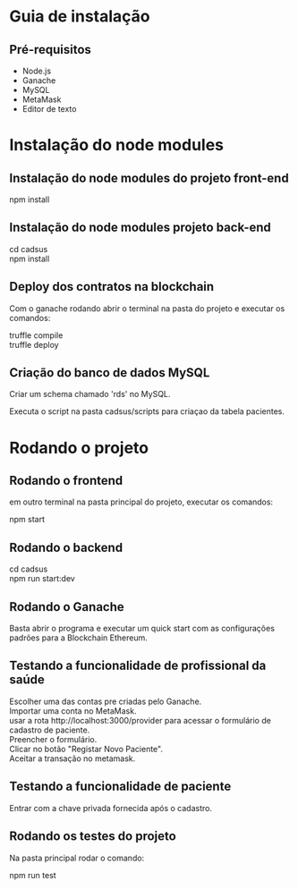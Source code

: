 # Guia de instalação
## Pré-requisitos
* Node.js
* Ganache
* MySQL
* MetaMask
* Editor de texto
# Instalação do node modules
## Instalação do node modules do projeto front-end
npm install <br/>

## Instalação do node modules projeto back-end
cd cadsus <br/>
npm install <br/>

## Deploy dos contratos na blockchain
Com o ganache rodando abrir o terminal na pasta do projeto e executar os comandos: <br/>

truffle compile <br/>
truffle deploy

## Criação do banco de dados MySQL

Criar um schema chamado 'rds' no MySQL. <br />

Executa o script na pasta cadsus/scripts para criaçao da tabela pacientes.

# Rodando o projeto 
## Rodando o frontend
em outro terminal na pasta principal do projeto, executar os comandos: <br/>

npm start <br/>

## Rodando o backend
cd cadsus <br/>
npm run start:dev<br/>

## Rodando o Ganache
Basta abrir o programa e executar um quick start com as configurações padrões para a Blockchain Ethereum.<br/>

## Testando a funcionalidade de profissional da saúde
Escolher uma das contas pre criadas pelo Ganache. <br/>
Importar uma conta no MetaMask.<br/>
usar a rota http://localhost:3000/provider para acessar o formulário de cadastro de paciente. <br/>
Preencher o formulário. <br/>
Clicar no botão "Registar Novo Paciente".<br/>
Aceitar a transação no metamask.<br/>

## Testando a funcionalidade de paciente
Entrar com a chave privada fornecida após o cadastro.

## Rodando os testes do projeto
Na pasta principal rodar o comando:<br/>

npm run test
